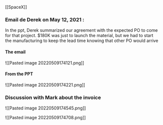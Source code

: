 [[SpaceX]]

### Email de Derek on May 12, 2021 :
In the ppt, Derek summarized our agreement with the expected PO to come for that project.
$180K was just to launch the material, but we had to start the manufacturing to keep the lead time knowing that other PO would arrive

#### The email

![[Pasted image 20220509174121.png]]

#### From the PPT

![[Pasted image 20220509174221.png]]

### Discussion with Mark about the invoice

![[Pasted image 20220509174545.png]]

![[Pasted image 20220509174708.png]]